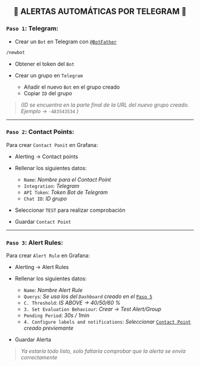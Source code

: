 <h2 align="center"> 🔔 ALERTAS AUTOMÁTICAS POR TELEGRAM 🔔 </h2>

### `Paso 1`: Telegram:

- Crear un `Bot` en Telegram con [`@BotFather`](https://t.me/BotFather)

```bash
/newbot
```
 
- Obtener el token del `Bot`

- Crear un grupo en `Telegram`
    - Añadir el nuevo `Bot` en el grupo creado
    - Copiar `ID` del grupo
> *(ID se encuentra en la parte final de la URL del nuevo grupo creado. Ejemplo →* `-483543534` *)*

---

### `Paso 2`: Contact Points:

Para crear `Contact Ponit` en Grafana:

- Alerting → Contact points
- Rellenar los siguientes datos:
  
    - `Name`: *Nombre para el Contact Point*
    - `Integration`: *Telegram*
    - `API Token`: *Token Bot de Telegram*
    - `Chat ID`: *ID grupo*

- Seleccionar `TEST` para realizar comprobación
- Guardar `Contact Point`
  
---

### `Paso 3`: Alert Rules:

Para crear `Alert Rule` en Grafana:

- Alerting → Alert Rules
- Rellenar los siguientes datos:

    - `Name`: *Nombre Alert Rule*
    - `Querys`: *Se usa los del `Dashboard` creado en el* [`Paso 5`](https://github.com/Manuelms04/JELLYFIN/blob/main/MainFolder/info/6.md#paso-5-visualizar-m%C3%A9tricas)
    - `C. Threshold`: *IS ABOVE → 40/50/60 %*
    - `3. Set Evaluation Behaviour`: *Crear → Test Alert/Group*
    - `Pending Period`: *30s / 1min*
    - `4. Configure labels and notifications`: *Seleccionar* [`Contact Point`](https://github.com/Manuelms04/JELLYFIN/blob/main/MainFolder/info/8.md#paso-2-contact-points) *creado previemante*

- Guardar Alerta

> *Ya estaría todo listo, solo faltaría comprobar que la alerta se envía correctamente*
